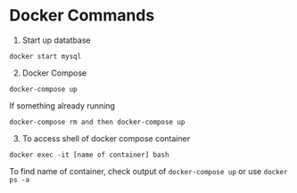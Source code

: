 # Docker Commands

1. Start up datatbase

```docker start mysql```

2. Docker Compose

```docker-compose up```

If something already running

```docker-compose rm and then docker-compose up```


3. To access shell of docker compose container

```docker exec -it [name of container] bash```

To find name of container, check output of ```docker-compose up``` or use ```docker ps -a```
